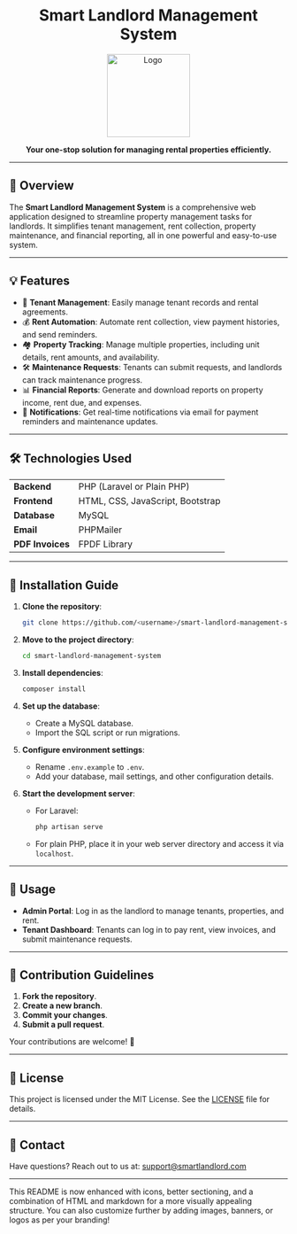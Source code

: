 # <div align="center"> Smart Landlord Management System </div>

<p align="center">
  <img src="https://images.pexels.com/photos/1370704/pexels-photo-1370704.jpeg?auto=compress&cs=tinysrgb&w=600" alt="Logo" width="150">
</p>

<p align="center">
  <b>Your one-stop solution for managing rental properties efficiently.</b>
</p>

---

## 🚀 Overview

The **Smart Landlord Management System** is a comprehensive web application designed to streamline property management tasks for landlords. It simplifies tenant management, rent collection, property maintenance, and financial reporting, all in one powerful and easy-to-use system.

---

## 💡 Features

- 🎯 **Tenant Management**: Easily manage tenant records and rental agreements.
- 💰 **Rent Automation**: Automate rent collection, view payment histories, and send reminders.
- 🏘️ **Property Tracking**: Manage multiple properties, including unit details, rent amounts, and availability.
- 🛠️ **Maintenance Requests**: Tenants can submit requests, and landlords can track maintenance progress.
- 📊 **Financial Reports**: Generate and download reports on property income, rent due, and expenses.
- 🔔 **Notifications**: Get real-time notifications via email for payment reminders and maintenance updates.

---

## 🛠️ Technologies Used

<table>
  <tr>
    <td><b>Backend</b></td>
    <td>PHP (Laravel or Plain PHP)</td>
  </tr>
  <tr>
    <td><b>Frontend</b></td>
    <td>HTML, CSS, JavaScript, Bootstrap</td>
  </tr>
  <tr>
    <td><b>Database</b></td>
    <td>MySQL</td>
  </tr>
  <tr>
    <td><b>Email</b></td>
    <td>PHPMailer</td>
  </tr>
  <tr>
    <td><b>PDF Invoices</b></td>
    <td>FPDF Library</td>
  </tr>
</table>

---

## 🛑 Installation Guide

1. **Clone the repository**:
   ```bash
   git clone https://github.com/<username>/smart-landlord-management-system.git
   ```

2. **Move to the project directory**:
   ```bash
   cd smart-landlord-management-system
   ```

3. **Install dependencies**:
   ```bash
   composer install
   ```

4. **Set up the database**:
   - Create a MySQL database.
   - Import the SQL script or run migrations.

5. **Configure environment settings**:
   - Rename `.env.example` to `.env`.
   - Add your database, mail settings, and other configuration details.

6. **Start the development server**:
   - For Laravel:
     ```bash
     php artisan serve
     ```
   - For plain PHP, place it in your web server directory and access it via `localhost`.

---

## 🔐 Usage

- **Admin Portal**: Log in as the landlord to manage tenants, properties, and rent.
- **Tenant Dashboard**: Tenants can log in to pay rent, view invoices, and submit maintenance requests.

---

## 🤝 Contribution Guidelines

1. **Fork the repository**.
2. **Create a new branch**.
3. **Commit your changes**.
4. **Submit a pull request**.

Your contributions are welcome! 🎉

---

## 📜 License

This project is licensed under the MIT License. See the [LICENSE](LICENSE) file for details.

---

## 📧 Contact

Have questions? Reach out to us at: <support@smartlandlord.com>

---

This README is now enhanced with icons, better sectioning, and a combination of HTML and markdown for a more visually appealing structure. You can also customize further by adding images, banners, or logos as per your branding!